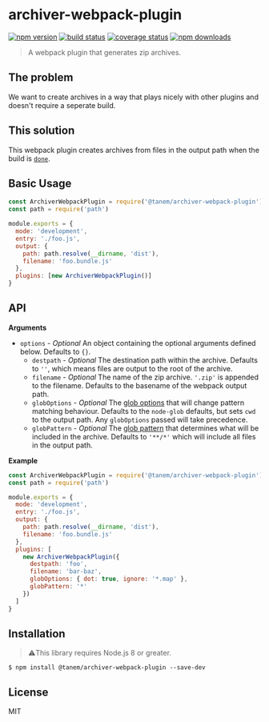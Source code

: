 # archiver-webpack-plugin

[![npm version](https://img.shields.io/npm/v/@tanem/archiver-webpack-plugin.svg?style=flat-square)](https://www.npmjs.com/package/@tanem/archiver-webpack-plugin)
[![build status](https://img.shields.io/travis/tanem/archiver-webpack-plugin/master.svg?style=flat-square)](https://travis-ci.org/tanem/archiver-webpack-plugin)
[![coverage status](https://img.shields.io/codecov/c/github/tanem/archiver-webpack-plugin.svg?style=flat-square)](https://codecov.io/gh/tanem/archiver-webpack-plugin)
[![npm downloads](https://img.shields.io/npm/dm/@tanem/archiver-webpack-plugin.svg?style=flat-square)](https://www.npmjs.com/package/@tanem/archiver-webpack-plugin)

> A webpack plugin that generates zip archives.

## The problem

We want to create archives in a way that plays nicely with other plugins and doesn't require a seperate build.

## This solution

This webpack plugin creates archives from files in the output path when the build is [`done`](https://webpack.js.org/api/compiler-hooks#done).

## Basic Usage

```js
const ArchiverWebpackPlugin = require('@tanem/archiver-webpack-plugin')
const path = require('path')

module.exports = {
  mode: 'development',
  entry: './foo.js',
  output: {
    path: path.resolve(__dirname, 'dist'),
    filename: 'foo.bundle.js'
  },
  plugins: [new ArchiverWebpackPlugin()]
}
```

## API

**Arguments**

- `options` - _Optional_ An object containing the optional arguments defined below. Defaults to `{}`.
  - `destpath` - _Optional_ The destination path within the archive. Defaults to `''`, which means files are output to the root of the archive.
  - `filename` - _Optional_ The name of the zip archive. `'.zip'` is appended to the filename. Defaults to the basename of the webpack output path.
  - `globOptions` - _Optional_ The [glob options](https://github.com/isaacs/node-glob#options) that will change pattern matching behaviour. Defaults to the `node-glob` defaults, but sets `cwd` to the output path. Any `globOptions` passed will take precedence.
  - `globPattern` - _Optional_ The [glob pattern](https://github.com/isaacs/node-glob#glob-primer) that determines what will be included in the archive. Defaults to `'**/*'` which will include all files in the output path.

**Example**

```js
const ArchiverWebpackPlugin = require('@tanem/archiver-webpack-plugin')
const path = require('path')

module.exports = {
  mode: 'development',
  entry: './foo.js',
  output: {
    path: path.resolve(__dirname, 'dist'),
    filename: 'foo.bundle.js'
  },
  plugins: [
    new ArchiverWebpackPlugin({
      destpath: 'foo',
      filename: 'bar-baz',
      globOptions: { dot: true, ignore: '*.map' },
      globPattern: '*'
    })
  ]
}
```

## Installation

> ⚠️This library requires Node.js 8 or greater.

```
$ npm install @tanem/archiver-webpack-plugin --save-dev
```

## License

MIT
